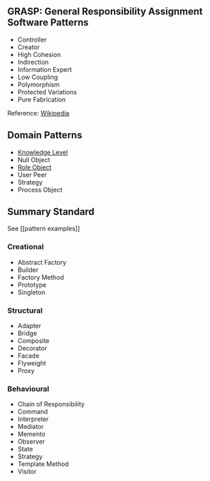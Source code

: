 ## GRASP: General Responsibility Assignment Software Patterns 

* Controller
* Creator
* High Cohesion
* Indirection
* Information Expert
* Low Coupling
* Polymorphism
* Protected Variations
* Pure Fabrication

Reference: [Wikipedia](http://en.wikipedia.org/wiki/GRASP_%28object-oriented_design%29)

## Domain Patterns

* [Knowledge Level](http://colinjack.blogspot.ca/2008/10/domain-driven-design-knowledge-level.html)
* Null Object
* [Role Object](http://hillside.net/plop/plop97/Proceedings/riehle.pdf)
* User Peer
* Strategy
* Process Object

## Summary Standard

See [[pattern examples]]

### Creational

* Abstract Factory
* Builder
* Factory Method
* Prototype
* Singleton

### Structural

* Adapter
* Bridge
* Composite
* Decorator
* Facade
* Flyweight
* Proxy

### Behavioural

* Chain of Responsibility
* Command
* Interpreter
* Mediator
* Memento
* Observer
* State
* Strategy
* Template Method
* Visitor

